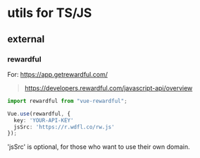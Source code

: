 # utils for TS/JS

## external

### rewardful

For: https://app.getrewardful.com/

> https://developers.rewardful.com/javascript-api/overview

```ts
import rewardful from "vue-rewardful";

Vue.use(rewardful, {
  key: 'YOUR-API-KEY'
  jsSrc: 'https://r.wdfl.co/rw.js'
});
```

'jsSrc' is optional, for those who want to use their own domain.
